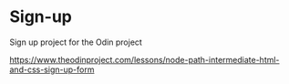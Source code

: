 # Sign-up

Sign up project for the Odin project

https://www.theodinproject.com/lessons/node-path-intermediate-html-and-css-sign-up-form